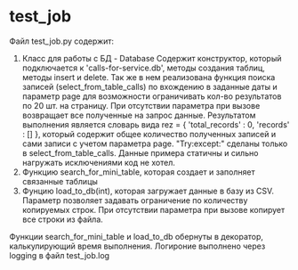 # test_job
Файл test_job.py содержит:
1. Класс для работы с БД - Database
    Содержит конструктор, который подключается к 'calls-for-service.db', методы создания таблиц, методы insert и delete.
    Так же в нем реализована функция поиска записей (select_from_table_calls) по вхождению в заданные даты и параметр page для возможности ограничивать кол-во результатов по 20 шт. на страницу.
    При отсутствии параметра при вызове возвращает все полученные на запрос данные.
    Результатом выполнения является словарь вида rez = { 'total_records' : 0, 'records' : [] }, который содержит общее количество полученных записей и сами записи с учетом параметра page.
    "Try:except:" сделаны только в select_from_table_calls. Данные примера статичны и сильно нагружать исключениями код не хотел.
2. Функцию search_for_mini_table, которая создает и заполняет связанные таблицы
3. Фунцию load_to_db(int), которая загружает данные в базу из CSV. Параметр позволяет задавать ограничение по количеству копируемых строк.
  При отсутствии параметра при вызове копирует все строки из файла.
  
  
Функции search_for_mini_table и load_to_db обернуты в декоратор, калькулирующий время выполнения.
Логироние выполнено через logging в файл test_job.log
